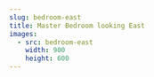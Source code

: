 ```yaml
---
slug: bedroom-east
title: Master Bedroom looking East
images:
  - src: bedroom-east
    width: 900
    height: 600
---
```


